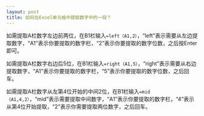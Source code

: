 ```yaml
---
layout: post
title: 如何在Excel单元格中提取数字中的一段？
---
```


如需提取A栏数字左边前两位，在B1栏输入`=left（A1,2）`，“left”表示需要从左边提取数字，“A1”表示你要提取的数字栏，“2”表示你要提取的数字位数，之后按Enter即可。

如需提取A栏数字右边后5位，在B1栏输入`=right（A1,5）`，“right”表示需要从右边提取数字，“A1”表示你要提取的数字栏，“5”表示你要提取的数字位数，之后回车。

如需提取A栏数字从左第4位开始的中间2位，在B1栏输入`=mid（A1,4,2）`，“mid”表示需要提取中间数字，“A1”表示你要提取的数字栏，“4”表示从第4位开始提取，“2”表示你需要提取两位数字，之后回车。
